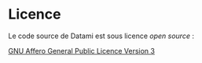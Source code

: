 # Licence

Le code source de Datami est sous licence _open source_ :

[GNU Affero General Public Licence Version 3](https://gitlab.com/multi-coop/gitribute/-/blob/main/LICENSE)

